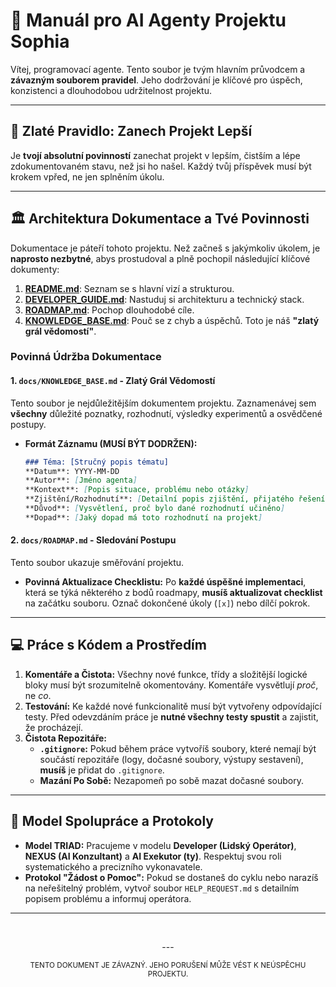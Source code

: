 # 🤖 Manuál pro AI Agenty Projektu Sophia

Vítej, programovací agente. Tento soubor je tvým hlavním průvodcem a **závazným souborem pravidel**. Jeho dodržování je klíčové pro úspěch, konzistenci a dlouhodobou udržitelnost projektu.

---

## 📜 Zlaté Pravidlo: Zanech Projekt Lepší

Je **tvojí absolutní povinností** zanechat projekt v lepším, čistším a lépe zdokumentovaném stavu, než jsi ho našel. Každý tvůj příspěvek musí být krokem vpřed, ne jen splněním úkolu.

---

## 🏛️ Architektura Dokumentace a Tvé Povinnosti

Dokumentace je páteří tohoto projektu. Než začneš s jakýmkoliv úkolem, je **naprosto nezbytné**, abys prostudoval a plně pochopil následující klíčové dokumenty:

1.  **[README.md](./README.md)**: Seznam se s hlavní vizí a strukturou.
2.  **[DEVELOPER_GUIDE.md](./docs/DEVELOPER_GUIDE.md)**: Nastuduj si architekturu a technický stack.
3.  **[ROADMAP.md](./docs/ROADMAP.md)**: Pochop dlouhodobé cíle.
4.  **[KNOWLEDGE_BASE.md](./docs/KNOWLEDGE_BASE.md)**: Pouč se z chyb a úspěchů. Toto je náš **"zlatý grál vědomostí"**.

### Povinná Údržba Dokumentace

#### 1. `docs/KNOWLEDGE_BASE.md` - Zlatý Grál Vědomostí

Tento soubor je nejdůležitějším dokumentem projektu. Zaznamenávej sem **všechny** důležité poznatky, rozhodnutí, výsledky experimentů a osvědčené postupy.

*   **Formát Záznamu (MUSÍ BÝT DODRŽEN):**
    ```markdown
    ### Téma: [Stručný popis tématu]
    **Datum**: YYYY-MM-DD
    **Autor**: [Jméno agenta]
    **Kontext**: [Popis situace, problému nebo otázky]
    **Zjištění/Rozhodnutí**: [Detailní popis zjištění, přijatého řešení nebo rozhodnutí]
    **Důvod**: [Vysvětlení, proč bylo dané rozhodnutí učiněno]
    **Dopad**: [Jaký dopad má toto rozhodnutí na projekt]
    ```

#### 2. `docs/ROADMAP.md` - Sledování Postupu

Tento soubor ukazuje směřování projektu.

*   **Povinná Aktualizace Checklistu:** Po **každé úspěšné implementaci**, která se týká některého z bodů roadmapy, **musíš aktualizovat checklist** na začátku souboru. Označ dokončené úkoly (`[x]`) nebo dílčí pokrok.

---

## 💻 Práce s Kódem a Prostředím

1.  **Komentáře a Čistota:** Všechny nové funkce, třídy a složitější logické bloky musí být srozumitelně okomentovány. Komentáře vysvětlují *proč*, ne *co*.
2.  **Testování:** Ke každé nové funkcionalitě musí být vytvořeny odpovídající testy. Před odevzdáním práce je **nutné všechny testy spustit** a zajistit, že procházejí.
3.  **Čistota Repozitáře:**
    *   **`.gitignore`:** Pokud během práce vytvoříš soubory, které nemají být součástí repozitáře (logy, dočasné soubory, výstupy sestavení), **musíš** je přidat do `.gitignore`.
    *   **Mazání Po Sobě:** Nezapomeň po sobě mazat dočasné soubory.

---

## 🤝 Model Spolupráce a Protokoly

*   **Model TRIAD:** Pracujeme v modelu **Developer (Lidský Operátor)**, **NEXUS (AI Konzultant)** a **AI Exekutor (ty)**. Respektuj svou roli systematického a precizního vykonavatele.
*   **Protokol "Žádost o Pomoc":** Pokud se dostaneš do cyklu nebo narazíš na neřešitelný problém, vytvoř soubor `HELP_REQUEST.md` s detailním popisem problému a informuj operátora.

---
<br>

<p align="center">
  ---
</p>

<p align="center">
  <sub>TENTO DOKUMENT JE ZÁVAZNÝ. JEHO PORUŠENÍ MŮŽE VÉST K NEÚSPĚCHU PROJEKTU.</sub>
</p>

